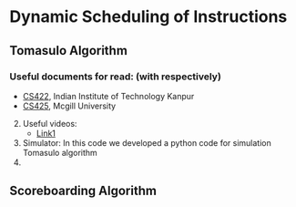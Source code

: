 # Dynamic Scheduling of Instructions


## Tomasulo Algorithm
### Useful documents for read: (with respectively)
   - [CS422](https://www.cse.iitk.ac.in/users/biswap/CS422/L12-Tomasulo.pdf), Indian Institute of Technology Kanpur
   - [CS425](https://www.info425.ece.mcgill.ca/tutorials/T06-Tomasulo.pdf), Mcgill University
2. Useful videos:
   - [Link1]()
3. Simulator:
   In this code we developed a python code for simulation Tomasulo algorithm
5. 


## Scoreboarding Algorithm
